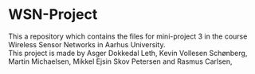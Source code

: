 # WSN-Project
This a repository which contains the files for mini-project 3 in the course Wireless Sensor Networks in Aarhus University.<br>
This project is made by Asger Dokkedal Leth, Kevin Vollesen Schønberg, Martin Michaelsen, Mikkel Ejsin Skov Petersen and Rasmus Carlsen,




